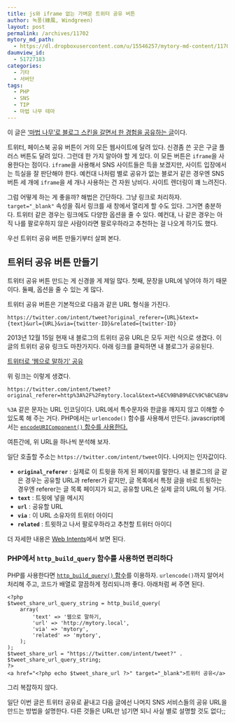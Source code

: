 ```yaml
---
title: js와 iframe 없는 가벼운 트위터 공유 버튼
author: 녹풍(綠風, Windgreen)
layout: post
permalink: /archives/11702
mytory_md_path:
  - https://dl.dropboxusercontent.com/u/15546257/mytory-md-content/11702-light-sns.md
daumview_id:
  - 51727183
categories:
  - 기타
  - 서버단
tags:
  - PHP
  - SNS
  - TIP
  - 마법 나무 테마
---
```

이 글은 [&#8216;마법 나무&#8217;로 블로그 스킨을 갈면서 한 경험을 공유하는 글][1]이다.

트위터, 페이스북 공유 버튼이 거의 모든 웹사이트에 달려 있다. 신경좀 쓴 곳은 구글 플러스 버튼도 달려 있다. 그런데 한 가지 알아야 할 게 있다. 이 모든 버튼은 `iframe`을 사용한다는 점이다. `iframe`을 사용해서 SNS 사이트들은 득을 보겠지만, 사이트 입장에서는 득실을 잘 판단해야 한다. 예컨대 나처럼 별로 공유가 없는 블로거 같은 경우엔 SNS 버튼 세 개에 `iframe`을 세 개나 사용하는 건 자원 낭비다. 사이트 렌더링이 꽤 느려진다.

그럼 어떻게 하는 게 좋을까? 해법은 간단하다. 그냥 링크로 처리하자. `target="_blank"` 속성을 줘서 링크를 새 창에서 열리게 할 수도 있다. 그거면 충분하다. 트위터 같은 경우는 링크에도 다양한 옵션을 줄 수 있다. 예컨대, 나 같은 경우는 아직 나를 팔로우하지 않은 사람이라면 팔로우하라고 추천하는 걸 나오게 하기도 했다.

우선 트위터 공유 버튼 만들기부터 살펴 본다.

## 트위터 공유 버튼 만들기

트위터 공유 버튼 만드는 게 신경쓸 게 제일 많다. 첫째, 문장을 URL에 넣어야 하기 때문이다. 둘째, 옵션을 줄 수 있는 게 많다.

트위터 공유 버튼은 기본적으로 다음과 같은 URL 형식을 가진다.

    https://twitter.com/intent/tweet?original_referer={URL}&text={text}&url={URL}&via={twitter-ID}&related={twitter-ID}
    

2013년 12월 15일 현재 내 블로그의 트위터 공유 URL은 모두 저런 식으로 생겼다. 이 글의 트위터 공유 링크도 마찬가지다. 아래 링크를 클릭하면 내 블로그가 공유된다.

[트위터로 &#8216;웹으로 말하기&#8217; 공유][2]

위 링크는 이렇게 생겼다.

    https://twitter.com/intent/tweet?original_referer=http%3A%2F%2Fmytory.local&text=%EC%9B%B9%EC%9C%BC%EB%A1%9C%20%EB%A7%90%ED%95%98%EA%B8%B0&url=http%3A%2F%2Fmytory.local&via=mytory&related=mytory
    

`%3A` 같은 문자는 URL 인코딩이다. URL에서 특수문자와 한글을 깨지지 않고 이해할 수 있도록 해 주는 거다. PHP에서는 `urlencode()` 함수를 사용해서 만든다. javascript에서는 [`encodeURIComponent()` 함수를 사용한다.][3]

여튼간에, 위 URL을 하나씩 분석해 보자.

일단 호출할 주소는 `https://twitter.com/intent/tweet`이다. 나머지는 인자값이다.

*   **`original_referer`** : 실제로 이 트윗을 하게 된 페이지를 말한다. 내 블로그의 글 같은 경우는 공유할 URL과 referer가 같지만, 글 목록에서 특정 글을 바로 트윗하는 경우엔 referer는 글 목록 페이지가 되고, 공유할 URL은 실제 글의 URL이 될 거다.
*   **`text`** : 트윗에 넣을 메시지
*   **`url`** : 공유할 URL
*   **`via`** : 이 URL 소유자의 트위터 아이디
*   **`related`** : 트윗하고 나서 팔로우하라고 추천할 트위터 아이디

더 자세한 내용은 [Web Intents][4]에서 보면 된다.

### PHP에서 `http_build_query` 함수를 사용하면 편리하다

PHP를 사용한다면 [`http_build_query()` 함수][5]를 이용하자. `urlencode()`까지 알어서 처리해 주고, 코드가 배열로 깔끔하게 정리되니까 좋다. 아래처럼 써 주면 된다.

    <?php
    $tweet_share_url_query_string = http_build_query(
        array(
            'text' => '웹으로 말하기,
            'url' => 'http://mytory.local',
            'via' => 'mytory',
            'related' => 'mytory',
        );
    );
    $tweet_share_url = "https://twitter.com/intent/tweet?" . $tweet_share_url_query_string;
    ?>
    <a href="<?php echo $tweet_share_url ?>" target="_blank">트위터 공유</a>
    

그리 복잡하지 않다.

일단 이번 글은 트위터 공유로 끝내고 다음 글에선 나머지 SNS 서비스들의 공유 URL을 만드는 방법을 설명한다. 다른 것들은 URL만 넘기면 되니 사실 별로 설명할 것도 없다;;

 [1]: http://mytory.local/?tag=%eb%a7%88%eb%b2%95-%eb%82%98%eb%ac%b4-%ed%85%8c%eb%a7%88
 [2]: https://twitter.com/intent/tweet?original_referer=http%3A%2F%2Fmytory.local&text=%EC%9B%B9%EC%9C%BC%EB%A1%9C%20%EB%A7%90%ED%95%98%EA%B8%B0&url=http%3A%2F%2Fmytory.local&via=mytory&related=mytory
 [3]: http://xkr.us/articles/javascript/encode-compare/
 [4]: https://dev.twitter.com/docs/intents
 [5]: http://www.php.net/http_build_query